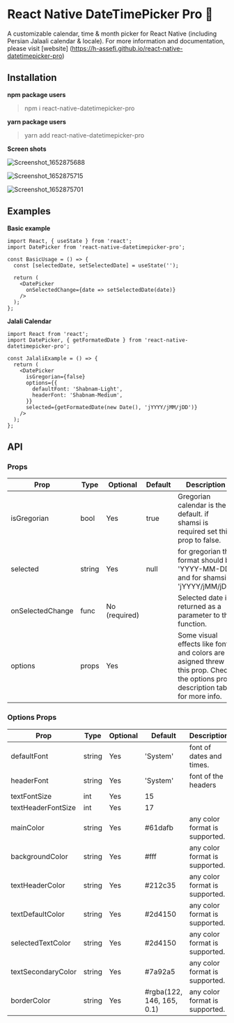 # React Native DateTimePicker Pro 📆

A customizable calendar, time & month picker for React Native (including Persian Jalaali calendar & locale). For more information and documentation, please visit [website] (https://h-assefi.github.io/react-native-datetimepicker-pro)

## Installation

**npm package users**

> npm i react-native-datetimepicker-pro

**yarn package users**

> yarn add react-native-datetimepicker-pro



 **Screen shots**
  
![Screenshot_1652875688](https://user-images.githubusercontent.com/43260748/169036251-cc252cc0-b8c3-4b87-be33-06425f9ca939.png)


![Screenshot_1652875715](https://user-images.githubusercontent.com/43260748/169036280-762b40b5-aa94-4382-a0cb-431aaf6dc5db.png)


![Screenshot_1652875701](https://user-images.githubusercontent.com/43260748/169036295-c9c0a9de-b344-4179-a4d1-279d4901d7ef.png)

  
## Examples

**Basic example**
```
import React, { useState } from 'react';
import DatePicker from 'react-native-datetimepicker-pro';

const BasicUsage = () => {
  const [selectedDate, setSelectedDate] = useState('');

  return (
    <DatePicker
      onSelectedChange={date => setSelectedDate(date)}
    />
  );
};
```

**Jalali Calendar**

```
import React from 'react';
import DatePicker, { getFormatedDate } from 'react-native-datetimepicker-pro';

const JalaliExample = () => {
  return (
    <DatePicker
      isGregorian={false}
      options={{
        defaultFont: 'Shabnam-Light',
        headerFont: 'Shabnam-Medium',
      }}
      selected={getFormatedDate(new Date(), 'jYYYY/jMM/jDD')}
    />
  );
};
```

## API

### Props

| Prop             | Type   | Optional      | Default | Description                                                                      |
| ---------------- | ------ | ------------- | ------- | -------------------------------------------------------------------------------- |
| isGregorian      | bool   | Yes           | true    | Gregorian calendar is the default. if shamsi is required set this prop to false. |
| selected         | string | Yes           | null    | for gregorian the format should be 'YYYY-MM-DD' and for shamsi 'jYYYY/jMM/jDD'   |
| onSelectedChange | func   | No (required) |         | Selected date is returned as a parameter to the function.                        |
options |props  | Yes       |       | Some visual effects like font and colors are asigned threw this prop. Check the options prop description table for more info.


### Options Props

| Prop               | Type   | Optional | Default                   | Description                    |
| ------------------ | ------ | -------- | ------------------------- | ------------------------------ |
| defaultFont        | string | Yes      | 'System'                  | font of dates and times.       |
| headerFont         | string | Yes      | 'System'                  | font of the headers            |
| textFontSize       | int    | Yes      | 15                        |
| textHeaderFontSize | int    | Yes      | 17                        |
| mainColor          | string | Yes      | #61dafb                   | any color format is supported. |
| backgroundColor    | string | Yes      | #fff                      | any color format is supported. |
| textHeaderColor    | string | Yes      | #212c35                   | any color format is supported. |
| textDefaultColor   | string | Yes      | #2d4150                   | any color format is supported. |
| selectedTextColor  | string | Yes      | #2d4150                   | any color format is supported. |
| textSecondaryColor | string | Yes      | #7a92a5                   | any color format is supported. |
| borderColor        | string | Yes      | #rgba(122, 146, 165, 0.1) | any color format is supported. |
